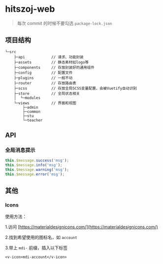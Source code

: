 # hitszoj-web
> 每次 commit 的时候不要勾选 `package-lock.json`

## 项目结构
```
└─src
    ├─api            // 请求、功能封装
    ├─assets         // 静态素材如logo等
    ├─components     // 存放封装好的通用组件
    ├─config         // 配置文件
    ├─plugins        // 一般不动
    ├─router         // 存放路由表
    ├─scss           // 存放全局SCSS变量配置，会被Vuetify自动识别
    ├─store          // 全局状态相关
    │  └─modules
    └─views          // 界面和视图
        ├─admin
        ├─common
        ├─stu
        └─teacher
```

## API

### 全局消息提示

```javascript
this.$message.success('msg');
this.$message.info('msg');
this.$message.warning('msg');
this.$message.error('msg');
```

## 其他

### Icons

使用方法：

1.访问 [https://materialdesignicons.com/](https://materialdesignicons.com/)

2.找到希望使用的图标名，如 `account`

3.带上 `mdi-` 前缀，插入以下标签
```
<v-icon>mdi-account</v-icon>
```
